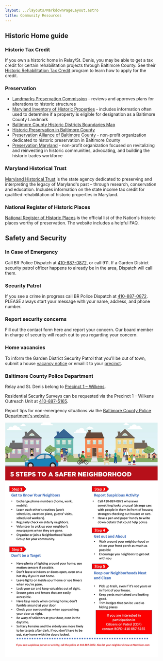 ```yaml
---
layout: ../layouts/MarkdownPageLayout.astro
title: Community Resources
---
```


## Historic Home guide

### Historic Tax Credit

If you own a historic home in Relay/St. Denis, you may be able to get a tax credit for certain rehabilitation projects through Baltimore County. See their [Historic Rehabilitation Tax Credit](https://www.baltimorecountymd.gov/departments/planning/historic_preservation/taxcreditfaq.html) program to learn how to apply for the credit.

### Preservation

- [Landmarks Preservation Commission](https://www.baltimorecountymd.gov/boards-commissions/planning/landmarks-preservation-commission) - reviews and approves plans for alterations to historic structures
- [Maryland Inventory of Historic Properties](https://apps.mht.maryland.gov/mihp/MIHP.aspx) - includes information often used to determine if a property is eligible for designation as a Baltimore County Landmark
- [Baltimore County Historic Districts Boundaries Map](https://opendata.baltimorecountymd.gov/maps/BC-GIS::baltimore-county-historic-districts/about)
- [Historic Preservation in Baltimore County](https://www.baltimorecountymd.gov/departments/planning/historic_preservation/index.html)
- [Preservation Alliance of Baltimore County](https://preservationabc.org/) - non-profit organization dedicated to historic preservation in Baltimore County
- [Preservation Maryland](https://www.preservationmaryland.org/) - non-profit organization focused on revitalizing and reinvesting in historic communities, advocating, and building the historic trades workforce

### Maryland Historical Trust

[Maryland Historical Trust](https://mht.maryland.gov/) is the state agency dedicated to preserving and interpreting the legacy of Maryland's past – through research, conservation and education. Includes information on the state income tax credit for qualified rehabilitation of historic properties in Maryland.

### National Register of Historic Places

[National Register of Historic Places](https://www.nps.gov/subjects/nationalregister/index.htm) is the official list of the Nation's historic places worthy of preservation. The website includes a helpful FAQ.

## Safety and Security

### In Case of Emergency

Call BR Police Dispatch at [410-887-0872](tel:410-887-0872), or call 911. If a Garden District security patrol officer happens to already be in the area, Dispatch will call them.

### Security Patrol

If you see a crime in progress call BR Police Dispatch at [410-887-0872](tel:410-887-0872). PLEASE always start your message with your name, address, and phone number.

### Report security concerns

Fill out the contact form here and report your concern. Our board member in charge of security will reach out to you regarding your concern.

### Home vacancies

To inform the Garden District Security Patrol that you'll be out of town, submit a house [vacancy notice](https://resources.baltimorecountymd.gov/Documents/Police/2014pdfs/vacanthouseform141119.pdf) or email it to your [precinct](https://www.baltimorecountymd.gov/departments/police/precinctsgeneral/precinctsall.html).

### Baltimore County Police Department

Relay and St. Denis belong to [Precinct 1 – Wilkens](https://www.baltimorecountymd.gov/departments/police/pc01/index.html).

Residential Security Surveys can be requested via the Precinct 1 – Wilkens Outreach Unit at [410-887-5165](tel:410-887-5165).

Report tips for non-emergency situations via the [Baltimore County Police Department's website](https://www.baltimorecountymd.gov/departments/police/).

![5 steps to a safer neighborhood](../img/safer_neighborhood.jpg)
